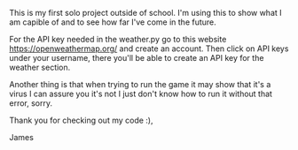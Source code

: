 This is my first solo project outside of school. I'm using this to show what I am capible of and to see how far I've come in the future. 

For the API key needed in the weather.py go to this website https://openweathermap.org/ and create an account. Then click on API keys under your username, there you'll be able to create an 
API key for the weather section.

Another thing is that when trying to run the game it may show that it's a virus I can assure you it's not I just don't know how to run it without that error, sorry.

Thank you for checking out my code :),

James
